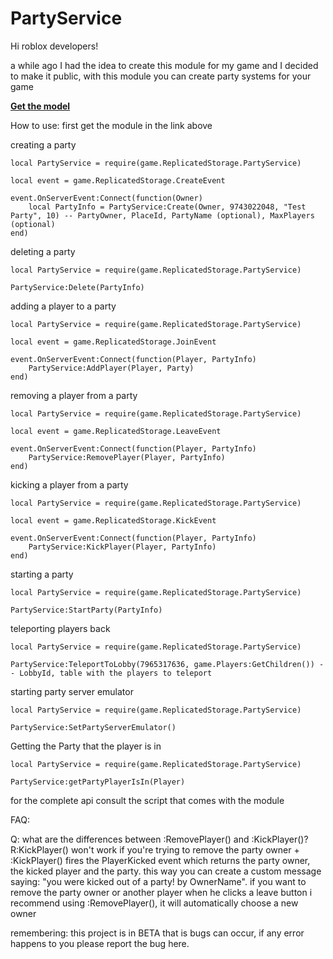 # PartyService
Hi roblox developers!

 a while ago I had the idea to create this module for my game and I decided to make it public, with this module you can create party systems for your game

**[Get the model](https://www.roblox.com/library/9771730581/Party-Service-Beta)**

How to use:
first get the module in the link above

creating a party
```
local PartyService = require(game.ReplicatedStorage.PartyService)

local event = game.ReplicatedStorage.CreateEvent

event.OnServerEvent:Connect(function(Owner)
	local PartyInfo = PartyService:Create(Owner, 9743022048, "Test Party", 10) -- PartyOwner, PlaceId, PartyName (optional), MaxPlayers (optional)
end)

```
deleting a party
```
local PartyService = require(game.ReplicatedStorage.PartyService)

PartyService:Delete(PartyInfo)
```
adding a player to a party
```
local PartyService = require(game.ReplicatedStorage.PartyService)

local event = game.ReplicatedStorage.JoinEvent

event.OnServerEvent:Connect(function(Player, PartyInfo)
	PartyService:AddPlayer(Player, Party)
end)
```
removing a player from a party
```
local PartyService = require(game.ReplicatedStorage.PartyService)

local event = game.ReplicatedStorage.LeaveEvent

event.OnServerEvent:Connect(function(Player, PartyInfo)
	PartyService:RemovePlayer(Player, PartyInfo)
end)
```
kicking a player from a party
```
local PartyService = require(game.ReplicatedStorage.PartyService)

local event = game.ReplicatedStorage.KickEvent

event.OnServerEvent:Connect(function(Player, PartyInfo)
	PartyService:KickPlayer(Player, PartyInfo)
end)
```
starting a party
```
local PartyService = require(game.ReplicatedStorage.PartyService)

PartyService:StartParty(PartyInfo)
```
teleporting players back
```
local PartyService = require(game.ReplicatedStorage.PartyService)

PartyService:TeleportToLobby(7965317636, game.Players:GetChildren()) -- LobbyId, table with the players to teleport
```
starting party server emulator
```
local PartyService = require(game.ReplicatedStorage.PartyService)

PartyService:SetPartyServerEmulator()
```
Getting the Party that the player is in
```
local PartyService = require(game.ReplicatedStorage.PartyService)

PartyService:getPartyPlayerIsIn(Player)
```
for the complete api consult the script that comes with the module

FAQ:

Q: what are the differences between :RemovePlayer() and :KickPlayer()?
R:KickPlayer() won't work if you're trying to remove the party owner + :KickPlayer() fires the PlayerKicked event which returns the party owner, the kicked player and the party. this way you can create a custom message saying: "you were kicked out of a party! by OwnerName". if you want to remove the party owner or another player when he clicks a leave button i recommend using :RemovePlayer(), it will automatically choose a new owner

remembering: this project is in BETA that is bugs can occur, if any error happens to you please report the bug here.
